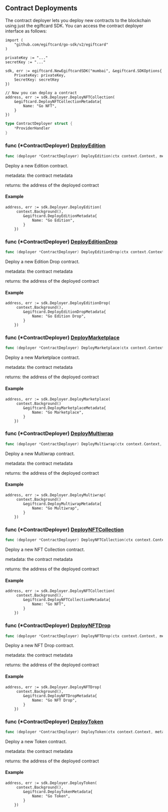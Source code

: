 
## Contract Deployments

The contract deployer lets you deploy new contracts to the blockchain using just the egiftcard SDK. You can access the contract deployer interface as follows:

```
import (
	"github.com/egiftcard/go-sdk/v2/egiftcard"
)

privateKey := "..."
secretKey := "..."

sdk, err := egiftcard.NewEgiftcardSDK("mumbai", &egiftcard.SDKOptions{
	PrivateKey: privateKey,
	SecretKey: secretKey
})

// Now you can deploy a contract
address, err := sdk.Deployer.DeployNFTCollection(
	&egiftcard.DeployNFTCollectionMetadata{
		Name: "Go NFT",
	}
})
```

```go
type ContractDeployer struct {
    *ProviderHandler
}
```

### func \(\*ContractDeployer\) [DeployEdition](<https://github.com/egiftcard/go-sdk/blob/main/egiftcard/contract_deployer.go#L117>)

```go
func (deployer *ContractDeployer) DeployEdition(ctx context.Context, metadata *DeployEditionMetadata) (string, error)
```

Deploy a new Edition contract.

metadata: the contract metadata

returns: the address of the deployed contract

#### Example

```
address, err := sdk.Deployer.DeployEdition(
     context.Background(),
		&egiftcard.DeployEditionMetadata{
			Name: "Go Edition",
		}
	})
```

### func \(\*ContractDeployer\) [DeployEditionDrop](<https://github.com/egiftcard/go-sdk/blob/main/egiftcard/contract_deployer.go#L174>)

```go
func (deployer *ContractDeployer) DeployEditionDrop(ctx context.Context, metadata *DeployEditionDropMetadata) (string, error)
```

Deploy a new Edition Drop contract.

metadata: the contract metadata

returns: the address of the deployed contract

#### Example

```
address, err := sdk.Deployer.DeployEditionDrop(
     context.Background(),
		&egiftcard.DeployEditionDropMetadata{
			Name: "Go Edition Drop",
		}
	})
```

### func \(\*ContractDeployer\) [DeployMarketplace](<https://github.com/egiftcard/go-sdk/blob/main/egiftcard/contract_deployer.go#L212>)

```go
func (deployer *ContractDeployer) DeployMarketplace(ctx context.Context, metadata *DeployMarketplaceMetadata) (string, error)
```

Deploy a new Marketplace contract.

metadata: the contract metadata

returns: the address of the deployed contract

#### Example

```
address, err := sdk.Deployer.DeployMarketplace(
     context.Background()
		&egiftcard.DeployMarketplaceMetadata{
			Name: "Go Marketplace",
		}
	})
```

### func \(\*ContractDeployer\) [DeployMultiwrap](<https://github.com/egiftcard/go-sdk/blob/main/egiftcard/contract_deployer.go#L193>)

```go
func (deployer *ContractDeployer) DeployMultiwrap(ctx context.Context, metadata *DeployMultiwrapMetadata) (string, error)
```

Deploy a new Multiwrap contract.

metadata: the contract metadata

returns: the address of the deployed contract

#### Example

```
address, err := sdk.Deployer.DeployMultiwrap(
     context.Background()
		&egiftcard.DeployMultiwrapMetadata{
			Name: "Go Multiwrap",
		}
	})
```

### func \(\*ContractDeployer\) [DeployNFTCollection](<https://github.com/egiftcard/go-sdk/blob/main/egiftcard/contract_deployer.go#L98>)

```go
func (deployer *ContractDeployer) DeployNFTCollection(ctx context.Context, metadata *DeployNFTCollectionMetadata) (string, error)
```

Deploy a new NFT Collection contract.

metadata: the contract metadata

returns: the address of the deployed contract

#### Example

```
address, err := sdk.Deployer.DeployNFTCollection(
     context.Background(),
		&egiftcard.DeployNFTCollectionMetadata{
			Name: "Go NFT",
		}
	})
```

### func \(\*ContractDeployer\) [DeployNFTDrop](<https://github.com/egiftcard/go-sdk/blob/main/egiftcard/contract_deployer.go#L155>)

```go
func (deployer *ContractDeployer) DeployNFTDrop(ctx context.Context, metadata *DeployNFTDropMetadata) (string, error)
```

Deploy a new NFT Drop contract.

metadata: the contract metadata

returns: the address of the deployed contract

#### Example

```
address, err := sdk.Deployer.DeployNFTDrop(
     context.Background(),
		&egiftcard.DeployNFTDropMetadata{
			Name: "Go NFT Drop",
		}
	})
```

### func \(\*ContractDeployer\) [DeployToken](<https://github.com/egiftcard/go-sdk/blob/main/egiftcard/contract_deployer.go#L136>)

```go
func (deployer *ContractDeployer) DeployToken(ctx context.Context, metadata *DeployTokenMetadata) (string, error)
```

Deploy a new Token contract.

metadata: the contract metadata

returns: the address of the deployed contract

#### Example

```
address, err := sdk.Deployer.DeployToken(
     context.Background(),
		&egiftcard.DeployTokenMetadata{
			Name: "Go Token",
		}
	})
```
